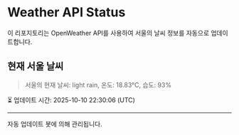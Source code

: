 
# Weather API Status

이 리포지토리는 OpenWeather API를 사용하여 서울의 날씨 정보를 자동으로 업데이트합니다.

## 현재 서울 날씨
> 서울의 현재 날씨: light rain, 온도: 18.83°C, 습도: 93%

⏳ 업데이트 시간: 2025-10-10 22:30:06 (UTC)

---
자동 업데이트 봇에 의해 관리됩니다.
